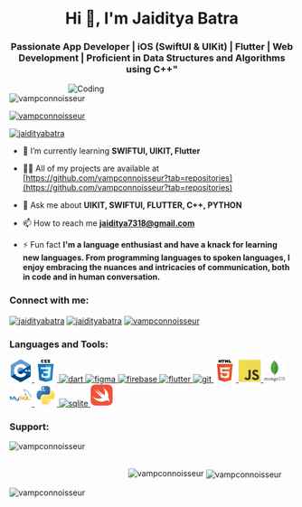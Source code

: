 <h1 align="center">Hi 👋, I'm Jaiditya Batra</h1>
<h3 align="center">Passionate App Developer | iOS (SwiftUI & UIKit) | Flutter | Web Development | Proficient in Data Structures and Algorithms using C++"</h3>
<img align="right" alt="Coding" width="400" src="https://i.pinimg.com/originals/e4/26/70/e426702edf874b181aced1e2fa5c6cde.gif">
<p align="left"> <img src="https://komarev.com/ghpvc/?username=vampconnoisseur&label=Profile%20views&color=0e75b6&style=flat" alt="vampconnoisseur" /> </p>

<p align="left"> <a href="https://github.com/ryo-ma/github-profile-trophy"><img src="https://github-profile-trophy.vercel.app/?username=vampconnoisseur" alt="vampconnoisseur" /></a> </p>

<p align="left"> <a href="https://twitter.com/jaidityabatra" target="blank"><img src="https://img.shields.io/twitter/follow/jaidityabatra?logo=twitter&style=for-the-badge" alt="jaidityabatra" /></a> </p>

- 🌱 I’m currently learning **SWIFTUI, UIKIT, Flutter**

- 👨‍💻 All of my projects are available at [https://github.com/vampconnoisseur?tab=repositories](https://github.com/vampconnoisseur?tab=repositories)

- 💬 Ask me about **UIKIT, SWIFTUI, FLUTTER, C++, PYTHON**

- 📫 How to reach me **jaiditya7318@gmail.com**

- ⚡ Fun fact **I'm a language enthusiast and have a knack for learning new languages. From programming languages to spoken languages, I enjoy embracing the nuances and intricacies of communication, both in code and in human conversation.**

<h3 align="left">Connect with me:</h3>
<p align="left">
<a href="https://twitter.com/jaidityabatra" target="blank"><img align="center" src="https://raw.githubusercontent.com/rahuldkjain/github-profile-readme-generator/master/src/images/icons/Social/twitter.svg" alt="jaidityabatra" height="30" width="40" /></a>
<a href="https://linkedin.com/in/jaidityabatra" target="blank"><img align="center" src="https://raw.githubusercontent.com/rahuldkjain/github-profile-readme-generator/master/src/images/icons/Social/linked-in-alt.svg" alt="jaidityabatra" height="30" width="40" /></a>
<a href="https://instagram.com/vampconnoisseur" target="blank"><img align="center" src="https://raw.githubusercontent.com/rahuldkjain/github-profile-readme-generator/master/src/images/icons/Social/instagram.svg" alt="vampconnoisseur" height="30" width="40" /></a>
</p>

<h3 align="left">Languages and Tools:</h3>
<p align="left"> <a href="https://www.w3schools.com/cpp/" target="_blank" rel="noreferrer"> <img src="https://raw.githubusercontent.com/devicons/devicon/master/icons/cplusplus/cplusplus-original.svg" alt="cplusplus" width="40" height="40"/> </a> <a href="https://www.w3schools.com/css/" target="_blank" rel="noreferrer"> <img src="https://raw.githubusercontent.com/devicons/devicon/master/icons/css3/css3-original-wordmark.svg" alt="css3" width="40" height="40"/> </a> <a href="https://dart.dev" target="_blank" rel="noreferrer"> <img src="https://www.vectorlogo.zone/logos/dartlang/dartlang-icon.svg" alt="dart" width="40" height="40"/> </a> <a href="https://www.figma.com/" target="_blank" rel="noreferrer"> <img src="https://www.vectorlogo.zone/logos/figma/figma-icon.svg" alt="figma" width="40" height="40"/> </a> <a href="https://firebase.google.com/" target="_blank" rel="noreferrer"> <img src="https://www.vectorlogo.zone/logos/firebase/firebase-icon.svg" alt="firebase" width="40" height="40"/> </a> <a href="https://flutter.dev" target="_blank" rel="noreferrer"> <img src="https://www.vectorlogo.zone/logos/flutterio/flutterio-icon.svg" alt="flutter" width="40" height="40"/> </a> <a href="https://git-scm.com/" target="_blank" rel="noreferrer"> <img src="https://www.vectorlogo.zone/logos/git-scm/git-scm-icon.svg" alt="git" width="40" height="40"/> </a> <a href="https://www.w3.org/html/" target="_blank" rel="noreferrer"> <img src="https://raw.githubusercontent.com/devicons/devicon/master/icons/html5/html5-original-wordmark.svg" alt="html5" width="40" height="40"/> </a> <a href="https://developer.mozilla.org/en-US/docs/Web/JavaScript" target="_blank" rel="noreferrer"> <img src="https://raw.githubusercontent.com/devicons/devicon/master/icons/javascript/javascript-original.svg" alt="javascript" width="40" height="40"/> </a> <a href="https://www.mongodb.com/" target="_blank" rel="noreferrer"> <img src="https://raw.githubusercontent.com/devicons/devicon/master/icons/mongodb/mongodb-original-wordmark.svg" alt="mongodb" width="40" height="40"/> </a> <a href="https://www.mysql.com/" target="_blank" rel="noreferrer"> <img src="https://raw.githubusercontent.com/devicons/devicon/master/icons/mysql/mysql-original-wordmark.svg" alt="mysql" width="40" height="40"/> </a> <a href="https://www.python.org" target="_blank" rel="noreferrer"> <img src="https://raw.githubusercontent.com/devicons/devicon/master/icons/python/python-original.svg" alt="python" width="40" height="40"/> </a> <a href="https://www.sqlite.org/" target="_blank" rel="noreferrer"> <img src="https://www.vectorlogo.zone/logos/sqlite/sqlite-icon.svg" alt="sqlite" width="40" height="40"/> </a> <a href="https://developer.apple.com/swift/" target="_blank" rel="noreferrer"> <img src="https://raw.githubusercontent.com/devicons/devicon/master/icons/swift/swift-original.svg" alt="swift" width="40" height="40"/> </a> </p>

<h3 align="left">Support:</h3>
<p><a href="https://www.buymeacoffee.com/vampconnoisseur"> <img align="left" src="https://cdn.buymeacoffee.com/buttons/v2/default-yellow.png" height="50" width="210" alt="vampconnoisseur" /></a></p><br><br>

<p><img align="left" src="https://github-readme-stats.vercel.app/api/top-langs?username=vampconnoisseur&show_icons=true&locale=en&layout=compact" alt="vampconnoisseur" /></p>

<p>&nbsp;<img align="center" src="https://github-readme-stats.vercel.app/api?username=vampconnoisseur&show_icons=true&locale=en" alt="vampconnoisseur" /></p>

<p><img align="center" src="https://github-readme-streak-stats.herokuapp.com/?user=vampconnoisseur&" alt="vampconnoisseur" /></p>
